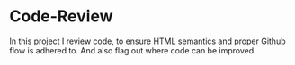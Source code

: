 # Code-Review
In this project I review code, to ensure HTML semantics and proper Github flow is adhered to. And also flag out where code can be improved. 
